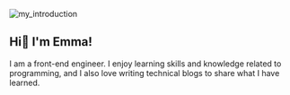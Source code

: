 ![my_introduction](./my_introduction)

## Hi👋 I'm Emma!
I am a front-end engineer. I enjoy learning skills and knowledge related to programming, and I also love writing technical blogs to share what I have learned.

<!--
**Huiwen-Huang/Huiwen-Huang** is a ✨ _special_ ✨ repository because its `README.md` (this file) appears on your GitHub profile.

Here are some ideas to get you started:

- 🔭 I’m currently working on ...
- 🌱 I’m currently learning ...
- 👯 I’m looking to collaborate on ...
- 🤔 I’m looking for help with ...
- 💬 Ask me about ...
- 📫 How to reach me: ...
- 😄 Pronouns: ...
- ⚡ Fun fact: ...
-->
